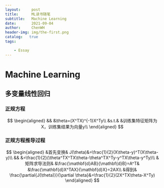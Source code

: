 ```yaml
---
layout:     post
title:      ML读书随笔
subtitle:   Machine Learning 
date:       2021-09-04
author:     ChenWH
header-img: img/the-first.png
catalog:   true
tags:

    - Essay
---
```




<script type="text/x-mathjax-config">
  MathJax.Hub.Config({
    tex2jax: {
      inlineMath: [ ['$','$'], ["\\(","\\)"] ],
      processEscapes: true
    }
  });
</script>
<script src="https://cdn.mathjax.org/mathjax/latest/MathJax.js?config=TeX-AMS-MML_HTMLorMML" type="text/javascript"></script>

# Machine Learning

## 多变量线性回归

### 正规方程

$$
\begin{aligned}
	&& &\theta=(X^TX)^{-1}X^Ty\\
	&s.t.& &训练集特征矩阵为X，训练集结果为向量y\\
\end{aligned}
$$

### 正规方程推导过程

$$
\begin{aligned}
	&首先变换& J(\theta)&=\frac{1}{2}(X\theta-y)^T(X\theta-y)\\
	&& &=\frac{1}{2}(\theta^TX^TX\theta-\theta^TX^Ty-y^TX\theta-y^Ty)\\
	&矩阵求导法则& &\frac{\mathbf{d}AB}{\mathbf{d}B}=A^T& &\frac{\mathbf{d}X^TAX}{\mathbf{d}X}=2AX\\
	&得到& \frac{\partial{J(\theta)}}{\partial \theta}&=\frac{1}{2}(2X^TX\theta-X^Ty)
\end{aligned}
$$

